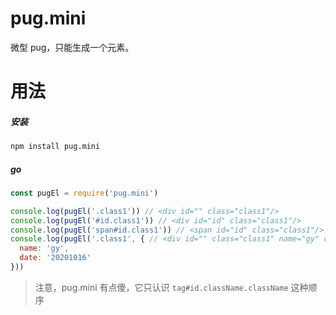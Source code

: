 # pug.mini
微型 pug，只能生成一个元素。

# 用法
##### 安装
```bash
npm install pug.mini
```
##### go
```js
const pugEl = require('pug.mini')

console.log(pugEl('.class1')) // <div id="" class="class1"/>
console.log(pugEl('#id.class1')) // <div id="id" class="class1"/>
console.log(pugEl('span#id.class1')) // <span id="id" class="class1"/>
console.log(pugEl('.class1', { // <div id="" class="class1" name="gy" date="20201016"/>
  name: 'gy',
  date: '20201016'
}))
```

> 注意，pug.mini 有点傻，它只认识 ```tag#id.className.className``` 这种顺序